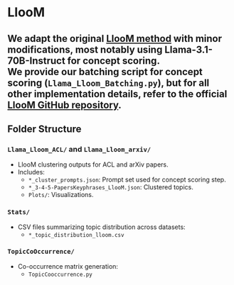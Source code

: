 # LlooM

We adapt the original [LlooM method](https://dl.acm.org/doi/10.1145/3613904.3642830) with minor modifications, most notably using **Llama-3.1-70B-Instruct** for concept scoring.  
We provide our batching script for concept scoring (`Llama_Lloom_Batching.py`), but for all other implementation details, refer to the official [LlooM GitHub repository](https://github.com/michelle123lam/lloom).
---

## Folder Structure

### `Llama_Lloom_ACL/` and `Llama_Lloom_arxiv/`
- LlooM clustering outputs for ACL and arXiv papers.
- Includes:
  - `*_cluster_prompts.json`: Prompt set used for concept scoring step.
  - `*_3-4-5-PapersKeyphrases_LlooM.json`: Clustered topics.
  - `Plots/`: Visualizations.

### `Stats/`
- CSV files summarizing topic distribution across datasets:
  - `*_topic_distribution_lloom.csv`

### `TopicCoOccurrence/`
- Co-occurrence matrix generation:
  - `TopicCooccurrence.py`
